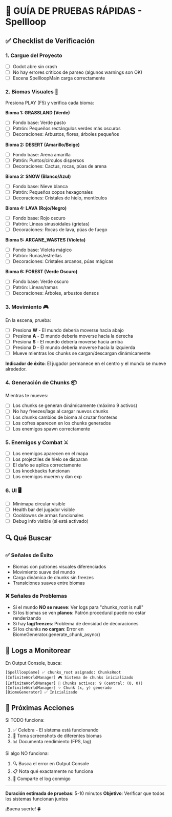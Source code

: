 # 🧪 GUÍA DE PRUEBAS RÁPIDAS - Spellloop

## ✅ Checklist de Verificación

### 1. **Cargue del Proyecto**
- [ ] Godot abre sin crash
- [ ] No hay errores críticos de parseo (algunos warnings son OK)
- [ ] Escena SpellloopMain carga correctamente

### 2. **Biomas Visuales** 🎨
Presiona PLAY (F5) y verifica cada bioma:

**Bioma 1: GRASSLAND (Verde)**
- [ ] Fondo base: Verde pasto
- [ ] Patrón: Pequeños rectángulos verdes más oscuros
- [ ] Decoraciones: Arbustos, flores, árboles pequeños

**Bioma 2: DESERT (Amarillo/Beige)**
- [ ] Fondo base: Arena amarilla
- [ ] Patrón: Puntos/círculos dispersos
- [ ] Decoraciones: Cactus, rocas, púas de arena

**Bioma 3: SNOW (Blanco/Azul)**
- [ ] Fondo base: Nieve blanca
- [ ] Patrón: Pequeños copos hexagonales
- [ ] Decoraciones: Cristales de hielo, montículos

**Bioma 4: LAVA (Rojo/Negro)**
- [ ] Fondo base: Rojo oscuro
- [ ] Patrón: Líneas sinusoidales (grietas)
- [ ] Decoraciones: Rocas de lava, púas de fuego

**Bioma 5: ARCANE_WASTES (Violeta)**
- [ ] Fondo base: Violeta mágico
- [ ] Patrón: Runas/estrellas
- [ ] Decoraciones: Cristales arcanos, púas mágicas

**Bioma 6: FOREST (Verde Oscuro)**
- [ ] Fondo base: Verde oscuro
- [ ] Patrón: Líneas/ramas
- [ ] Decoraciones: Árboles, arbustos densos

### 3. **Movimiento** 🎮
En la escena, prueba:
- [ ] Presiona **W** - El mundo debería moverse hacia abajo
- [ ] Presiona **A** - El mundo debería moverse hacia la derecha
- [ ] Presiona **S** - El mundo debería moverse hacia arriba
- [ ] Presiona **D** - El mundo debería moverse hacia la izquierda
- [ ] Mueve mientras los chunks se cargan/descargan dinámicamente

**Indicador de éxito**: El jugador permanece en el centro y el mundo se mueve alrededor.

### 4. **Generación de Chunks** 📦
Mientras te mueves:
- [ ] Los chunks se generan dinámicamente (máximo 9 activos)
- [ ] No hay freezes/lags al cargar nuevos chunks
- [ ] Los chunks cambios de bioma al cruzar fronteras
- [ ] Los cofres aparecen en los chunks generados
- [ ] Los enemigos spawn correctamente

### 5. **Enemigos y Combat** ⚔️
- [ ] Los enemigos aparecen en el mapa
- [ ] Los projectiles de hielo se disparan
- [ ] El daño se aplica correctamente
- [ ] Los knockbacks funcionan
- [ ] Los enemigos mueren y dan exp

### 6. **UI** 🖥️
- [ ] Minimapa circular visible
- [ ] Health bar del jugador visible
- [ ] Cooldowns de armas funcionales
- [ ] Debug info visible (si está activado)

## 🔍 Qué Buscar

### ✅ Señales de Éxito
- Biomas con patrones visuales diferenciados
- Movimiento suave del mundo
- Carga dinámica de chunks sin freezes
- Transiciones suaves entre biomas

### ❌ Señales de Problemas
- Si el mundo **NO se mueve**: Ver logs para "chunks_root is null"
- Si los biomas se ven **planos**: Patrón procedural puede no estar renderizando
- Si hay **lag/freezes**: Problema de densidad de decoraciones
- Si los chunks **no cargan**: Error en BiomeGenerator.generate_chunk_async()

## 📝 Logs a Monitorear

En Output Console, busca:
```
[SpellloopGame] ✅ chunks_root asignado: ChunksRoot
[InfiniteWorldManager] 🎮 Sistema de chunks inicializado
[InfiniteWorldManager] 🔄 Chunks activos: 9 (central: (0, 0))
[InfiniteWorldManager] ✨ Chunk (x, y) generado
[BiomeGenerator] ✅ Inicializado
```

## 🎯 Próximas Acciones

Si TODO funciona:
1. ✅ Celebra - El sistema está funcionando
2. 📸 Toma screenshots de diferentes biomas
3. 📊 Documenta rendimiento (FPS, lag)

Si algo NO funciona:
1. 🔍 Busca el error en Output Console
2. 📋 Nota qué exactamente no funciona
3. 💬 Comparte el log conmigo

---
**Duración estimada de pruebas**: 5-10 minutos
**Objetivo**: Verificar que todos los sistemas funcionan juntos

¡Buena suerte! 🍀
